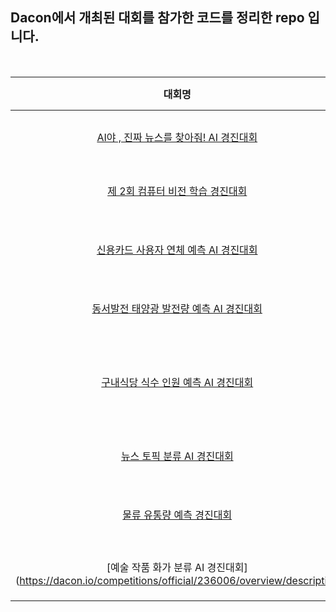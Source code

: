 ## Dacon에서 개최된 대회를 참가한 코드를 정리한 repo 입니다.
<br/>  

|대회명|기간|대회 task|평가지표|best-score|
|:---:|:---:|---|---|---|
|[AI야 , 진짜 뉴스를 찾아줘! AI 경진대회](https://dacon.io/competitions/official/235658/overview/description)|2020.11.23 ~ 2020.12.31 17:59 |텍스트 분류|Accuracy |0.99183|
|[제 2회 컴퓨터 비전 학습 경진대회](https://dacon.io/competitions/official/235697/overview/description)| 2021.01.27 ~ 2021.03.01 17:59|이미지 분류|Accuracy|0.86733|
|[신용카드 사용자 연체 예측 AI 경진대회](https://dacon.io/competitions/official/235713/overview/description)|2021.04.05 ~ 2021.05.24 17:59|정형데이터-회귀|logloss|0.67995|
|[동서발전 태양광 발전량 예측 AI 경진대회](https://dacon.io/competitions/official/235720/overview/description)|2021.06.09 ~ 2021.07.09 18:00 |시계열-회귀|NMAE|19.02088|
|[구내식당 식수 인원 예측 AI 경진대회](https://dacon.io/competitions/official/235743/overview/description)| 2021.06.03 ~ 2021.07.23 18:07|정형+텍스트데이터-회귀|MAE|121.68551|
|[뉴스 토픽 분류 AI 경진대회](https://dacon.io/competitions/official/235747/overview/description)| 2021.06.30 ~ 2021.08.09 17:59|텍스트 분류|Accuracy|0.83004|
|[물류 유통량 예측 경진대회](https://dacon.io/competitions/official/235867/overview/description)| 2021.12.06 ~ 2021.12.20 17:59|정형데이터 - 회귀 |RMSE|10.90477|
|[예술 작품 화가 분류 AI 경진대회](https://dacon.io/competitions/official/236006/overview/description| 2022.10.04 ~ 2022.11.14 17:59|이미지 분류|F1 SCORE|0.4559|
